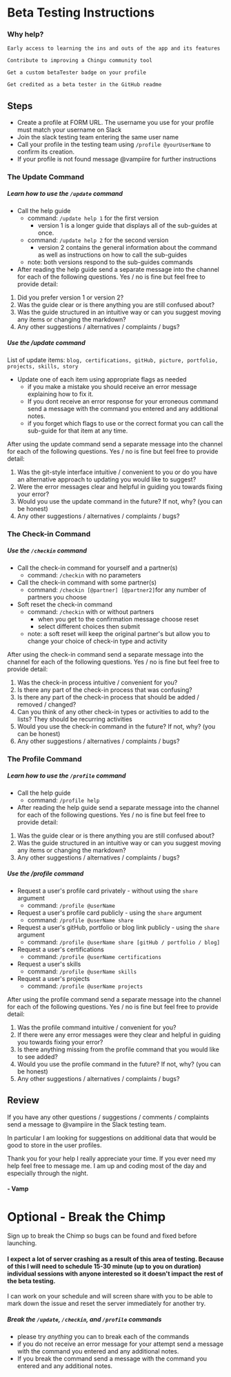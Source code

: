 # Beta Testing Instructions

### Why help?

    Early access to learning the ins and outs of the app and its features

    Contribute to improving a Chingu community tool

    Get a custom betaTester badge on your profile

    Get credited as a beta tester in the GitHub readme


## Steps
* Create a profile at FORM URL. The username you use for your profile must match your username on Slack
* Join the slack testing team entering the same user name
* Call your profile in the testing team using `/profile @yourUserName` to confirm its creation.
* If your profile is not found message @vampiire for further instructions

### The Update Command
##### Learn how to use the `/update` command

* Call the help guide
    * command: `/update help 1` for the first version
        * version 1 is a longer guide that displays all of the sub-guides at once.
    * command: `/update help 2` for the second version
        * version 2 contains the general information about the command as well as instructions on how to call the sub-guides
    * note: both versions respond to the sub-guides commands
* After reading the help guide send a separate message into the channel for each of the following questions. Yes / no is fine but feel free to provide detail:
1. Did you prefer version 1 or version 2?
2. Was the guide clear or is there anything you are still confused about?
3. Was the guide structured in an intuitive way or can you suggest moving any items or changing the markdown?
4. Any other suggestions / alternatives / complaints / bugs?

##### Use the /update command
List of update items: `blog, certifications, gitHub, picture, portfolio, projects, skills, story`
* Update one of each item using appropriate flags as needed
    * if you make a mistake you should receive an error message explaining how to fix it.
    * If you dont receive an error response for your erroneous command send a message with the command you entered and any additional notes.
    * if you forget which flags to use or the correct format you can call the sub-guide for that item at any time.

After using the update command send a separate message into the channel for each of the following questions. Yes / no is fine but feel free to provide detail:
1. Was the git-style interface intuitive / convenient to you or do you have an alternative approach to updating you would like to suggest?
2. Were the error messages clear and helpful in guiding you towards fixing your error?
3. Would you use the update command in the future? If not, why? (you can be honest)
4. Any other suggestions / alternatives / complaints / bugs?

### The Check-in Command
##### Use the `/checkin` command

* Call the check-in command for yourself and a partner(s)
    * command: `/checkin` with no parameters
* Call the check-in command with some partner(s)
    * command: `/checkin [@partner] [@partner2]`for any number of partners you choose
* Soft reset the check-in command
    * command: `/checkin` with or without partners
        * when you get to the confirmation message choose reset
        * select different choices then submit
    * note: a soft reset will keep the original partner's but allow you to change your choice of check-in type and activity

After using the check-in command send a separate message into the channel for each of the following questions. Yes / no is fine but feel free to provide detail:
1. Was the check-in process intuitive / convenient for you?
2. Is there any part of the check-in process that was confusing?
3. Is there any part of the check-in process that should be added / removed / changed?
4. Can you think of any other check-in types or activities to add to the lists? They should be recurring activities
5. Would you use the check-in command in the future? If not, why? (you can be honest)
6. Any other suggestions / alternatives / complaints / bugs?

### The Profile Command
##### Learn how to use the `/profile` command
* Call the help guide
    * command: `/profile help`
* After reading the help guide send a separate message into the channel for each of the following questions. Yes / no is fine but feel free to provide detail:
1. Was the guide clear or is there anything you are still confused about?
2. Was the guide structured in an intuitive way or can you suggest moving any items or changing the markdown?
3. Any other suggestions / alternatives / complaints / bugs?

##### Use the /profile command
* Request a user's profile card privately - without using the `share` argument
    * command: `/profile @userName`
* Request a user's profile card publicly - using the `share` argument
    * command: `/profile @userName share`
* Request a user's gitHub, portfolio or blog link publicly - using the `share` argument
    * command: `/profile @userName share [gitHub / portfolio / blog]`
* Request a user's certifications
    * command: `/profile @userName certifications`
* Request a user's skills
    * command: `/profile @userName skills`
* Request a user's projects
    * command: `/profile @userName projects`

After using the profile command send a separate message into the channel for each of the following questions. Yes / no is fine but feel free to provide detail:
1. Was the profile command intuitive / convenient for you?
2. If there were any error messages were they clear and helpful in guiding you towards fixing your error?
3. Is there anything missing from the profile command that you would like to see added?
3. Would you use the profile command in the future? If not, why? (you can be honest)
4. Any other suggestions / alternatives / complaints / bugs?

## Review
If you have any other questions / suggestions / comments / complaints send a message to @vampiire in the Slack testing team.

In particular I am looking for suggestions on additional data that would be good to store in the user profiles.

Thank you for your help I really appreciate your time. If you ever need my help feel free to message me. I am up and coding most of the day and especially through the night.

#### \- Vamp


# Optional - Break the Chimp
Sign up to break the Chimp so bugs can be found and fixed before launching.

#### I expect a lot of server crashing as a result of this area of testing. Because of this I will need to schedule 15-30 minute (up to you on duration) individual sessions with anyone interested so it doesn't impact the rest of the beta testing.

I can work on your schedule and will screen share with you to be able to mark down the issue and reset the server immediately for another try.

##### Break the `/update`, `/checkin`, and `/profile` commands
* please try _anything_ you can to break each of the commands
* if you do not receive an error message for your attempt send a message with the command you entered and any additional notes.
* If you break the command send a message with the command you entered and any additional notes.






